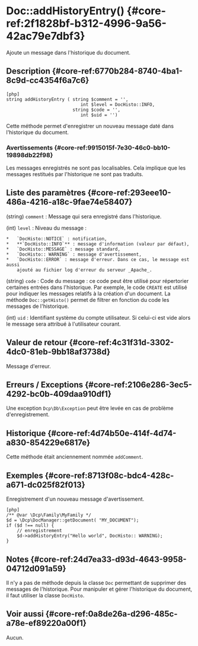 # Doc::addHistoryEntry() {#core-ref:2f1828bf-b312-4996-9a56-42ac79e7dbf3}

<div class="short-description">
Ajoute un message dans l'historique du document.
</div>

## Description {#core-ref:6770b284-8740-4ba1-8c9d-cc4354f6a7c6}

    [php]
    string addHistoryEntry ( string $comment = '', 
                                int $level = DocHisto::INFO,
                             string $code = '',
                                int $uid = '')

Cette méthode permet d'enregistrer un nouveau message daté dans l'historique du
document.

### Avertissements {#core-ref:9915015f-7e30-46c0-bb10-19898db22f98}

Les messages enregistrés ne sont pas localisables. Cela implique que les messages
restitués par l'historique ne sont pas traduits.

## Liste des paramètres {#core-ref:293eee10-486a-4216-a18c-9fae74e58407}


(string) `comment`
:   Message qui sera enregistré dans l'historique.

(int) `level`
:   Niveau du message :
    
    *   `DocHisto::NOTICE` : notification,
    *   **`DocHisto::INFO`** : message d'information (valeur par défaut),
    *   `DocHisto::MESSAGE` : message standard,
    *   `DocHisto:: WARNING` : message d'avertissement,
    *   `DocHisto::ERROR` : message d'erreur. Dans ce cas, le message est aussi 
        ajouté au fichier log d'erreur du serveur _Apache_.

(string) `code` 
:   Code du message : ce code peut être utilisé pour répertorier certaines
    entrées dans l'historique. Par exemple, le code `CREATE` est utilisé pour
    indiquer les messages relatifs à la création d'un document. La méthode
    `Doc::getHisto()` permet de filtrer en fonction du code les messages de
    l'historique.

(int) `uid`
:   Identifiant système du compte utilisateur. Si celui-ci est vide alors le
    message sera attribué à l'utilisateur courant.

## Valeur de retour {#core-ref:4c31f31d-3302-4dc0-81eb-9bb18af3738d}

Message d'erreur.

## Erreurs / Exceptions {#core-ref:2106e286-3ec5-4292-bc0b-409daa910df1}

Une exception `Dcp\Db\Exception` peut être levée en cas de problème
d'enregistrement.

## Historique {#core-ref:4d74b50e-414f-4d74-a830-854229e6817e}

Cette méthode était anciennement nommée `addComment`.

## Exemples {#core-ref:8713f08c-bdc4-428c-a671-dc025f82f013}

Enregistrement d'un nouveau message d'avertissement.

    [php]
    /** @var \Dcp\Family\MyFamily */
    $d = \Dcp\DocManager::getDocument( "MY_DOCUMENT");
    if ($d !== null) {
        // enregistrement
        $d->addHistoryEntry("Hello world", DocHisto:: WARNING);
    }


## Notes {#core-ref:24d7ea33-d93d-4643-9958-04712d091a59}

Il n'y a pas de méthode depuis la classe `Doc` permettant de supprimer des
messages de l'historique. Pour manipuler et gérer l'historique du document, il
faut utiliser la classe `DocHisto`.

## Voir aussi {#core-ref:0a8de26a-d296-485c-a78e-ef89220a00f1}

Aucun.
